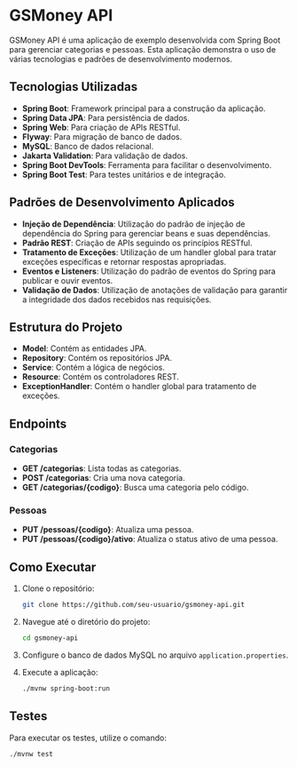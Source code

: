 # GSMoney API

GSMoney API é uma aplicação de exemplo desenvolvida com Spring Boot para gerenciar categorias e pessoas. Esta aplicação demonstra o uso de várias tecnologias e padrões de desenvolvimento modernos.

## Tecnologias Utilizadas

- **Spring Boot**: Framework principal para a construção da aplicação.
- **Spring Data JPA**: Para persistência de dados.
- **Spring Web**: Para criação de APIs RESTful.
- **Flyway**: Para migração de banco de dados.
- **MySQL**: Banco de dados relacional.
- **Jakarta Validation**: Para validação de dados.
- **Spring Boot DevTools**: Ferramenta para facilitar o desenvolvimento.
- **Spring Boot Test**: Para testes unitários e de integração.

## Padrões de Desenvolvimento Aplicados

- **Injeção de Dependência**: Utilização do padrão de injeção de dependência do Spring para gerenciar beans e suas dependências.
- **Padrão REST**: Criação de APIs seguindo os princípios RESTful.
- **Tratamento de Exceções**: Utilização de um handler global para tratar exceções específicas e retornar respostas apropriadas.
- **Eventos e Listeners**: Utilização do padrão de eventos do Spring para publicar e ouvir eventos.
- **Validação de Dados**: Utilização de anotações de validação para garantir a integridade dos dados recebidos nas requisições.

## Estrutura do Projeto

- **Model**: Contém as entidades JPA.
- **Repository**: Contém os repositórios JPA.
- **Service**: Contém a lógica de negócios.
- **Resource**: Contém os controladores REST.
- **ExceptionHandler**: Contém o handler global para tratamento de exceções.

## Endpoints

### Categorias

- **GET /categorias**: Lista todas as categorias.
- **POST /categorias**: Cria uma nova categoria.
- **GET /categorias/{codigo}**: Busca uma categoria pelo código.

### Pessoas

- **PUT /pessoas/{codigo}**: Atualiza uma pessoa.
- **PUT /pessoas/{codigo}/ativo**: Atualiza o status ativo de uma pessoa.

## Como Executar

1. Clone o repositório:
    ```sh
    git clone https://github.com/seu-usuario/gsmoney-api.git
    ```

2. Navegue até o diretório do projeto:
    ```sh
    cd gsmoney-api
    ```

3. Configure o banco de dados MySQL no arquivo `application.properties`.

4. Execute a aplicação:
    ```sh
    ./mvnw spring-boot:run
    ```

## Testes

Para executar os testes, utilize o comando:
```sh
./mvnw test